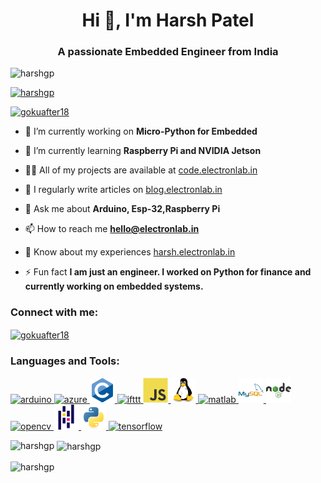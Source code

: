 <h1 align="center">Hi 👋, I'm Harsh Patel</h1>
<h3 align="center">A passionate Embedded Engineer from India</h3>

<p align="left"> <img src="https://komarev.com/ghpvc/?username=harshgp&label=Profile%20views&color=0e75b6&style=flat" alt="harshgp" /> </p>

<p align="left"> <a href="https://github.com/ryo-ma/github-profile-trophy"><img src="https://github-profile-trophy.vercel.app/?username=harshgp" alt="harshgp" /></a> </p>

<p align="left"> <a href="https://twitter.com/gokuafter18" target="blank"><img src="https://img.shields.io/twitter/follow/gokuafter18?logo=twitter&style=for-the-badge" alt="gokuafter18" /></a> </p>

- 🔭 I’m currently working on **Micro-Python for Embedded**

- 🌱 I’m currently learning **Raspberry Pi and NVIDIA Jetson**

- 👨‍💻 All of my projects are available at [code.electronlab.in](code.electronlab.in)

- 📝 I regularly write articles on [blog.electronlab.in](blog.electronlab.in)

- 💬 Ask me about **Arduino, Esp-32,Raspberry Pi**

- 📫 How to reach me **hello@electronlab.in**

- 📄 Know about my experiences [harsh.electronlab.in](harsh.electronlab.in)

- ⚡ Fun fact **I am just an engineer. I worked on Python for finance and currently working on embedded systems.**

<h3 align="left">Connect with me:</h3>
<p align="left">
<a href="https://twitter.com/gokuafter18" target="blank"><img align="center" src="https://raw.githubusercontent.com/rahuldkjain/github-profile-readme-generator/master/src/images/icons/Social/twitter.svg" alt="gokuafter18" height="30" width="40" /></a>
</p>

<h3 align="left">Languages and Tools:</h3>
<p align="left"> <a href="https://www.arduino.cc/" target="_blank" rel="noreferrer"> <img src="https://cdn.worldvectorlogo.com/logos/arduino-1.svg" alt="arduino" width="40" height="40"/> </a> <a href="https://azure.microsoft.com/en-in/" target="_blank" rel="noreferrer"> <img src="https://www.vectorlogo.zone/logos/microsoft_azure/microsoft_azure-icon.svg" alt="azure" width="40" height="40"/> </a> <a href="https://www.cprogramming.com/" target="_blank" rel="noreferrer"> <img src="https://raw.githubusercontent.com/devicons/devicon/master/icons/c/c-original.svg" alt="c" width="40" height="40"/> </a> <a href="https://ifttt.com/" target="_blank" rel="noreferrer"> <img src="https://www.vectorlogo.zone/logos/ifttt/ifttt-ar21.svg" alt="ifttt" width="40" height="40"/> </a> <a href="https://developer.mozilla.org/en-US/docs/Web/JavaScript" target="_blank" rel="noreferrer"> <img src="https://raw.githubusercontent.com/devicons/devicon/master/icons/javascript/javascript-original.svg" alt="javascript" width="40" height="40"/> </a> <a href="https://www.linux.org/" target="_blank" rel="noreferrer"> <img src="https://raw.githubusercontent.com/devicons/devicon/master/icons/linux/linux-original.svg" alt="linux" width="40" height="40"/> </a> <a href="https://www.mathworks.com/" target="_blank" rel="noreferrer"> <img src="https://upload.wikimedia.org/wikipedia/commons/2/21/Matlab_Logo.png" alt="matlab" width="40" height="40"/> </a> <a href="https://www.mysql.com/" target="_blank" rel="noreferrer"> <img src="https://raw.githubusercontent.com/devicons/devicon/master/icons/mysql/mysql-original-wordmark.svg" alt="mysql" width="40" height="40"/> </a> <a href="https://nodejs.org" target="_blank" rel="noreferrer"> <img src="https://raw.githubusercontent.com/devicons/devicon/master/icons/nodejs/nodejs-original-wordmark.svg" alt="nodejs" width="40" height="40"/> </a> <a href="https://opencv.org/" target="_blank" rel="noreferrer"> <img src="https://www.vectorlogo.zone/logos/opencv/opencv-icon.svg" alt="opencv" width="40" height="40"/> </a> <a href="https://pandas.pydata.org/" target="_blank" rel="noreferrer"> <img src="https://raw.githubusercontent.com/devicons/devicon/2ae2a900d2f041da66e950e4d48052658d850630/icons/pandas/pandas-original.svg" alt="pandas" width="40" height="40"/> </a> <a href="https://www.python.org" target="_blank" rel="noreferrer"> <img src="https://raw.githubusercontent.com/devicons/devicon/master/icons/python/python-original.svg" alt="python" width="40" height="40"/> </a> <a href="https://www.tensorflow.org" target="_blank" rel="noreferrer"> <img src="https://www.vectorlogo.zone/logos/tensorflow/tensorflow-icon.svg" alt="tensorflow" width="40" height="40"/> </a> </p>

<p><img align="left" src="https://github-readme-stats.vercel.app/api/top-langs?username=harshgp&show_icons=true&locale=en&layout=compact" alt="harshgp" /></p>

<p>&nbsp;<img align="center" src="https://github-readme-stats.vercel.app/api?username=harshgp&show_icons=true&locale=en" alt="harshgp" /></p>

<p><img align="center" src="https://github-readme-streak-stats.herokuapp.com/?user=harshgp&" alt="harshgp" /></p>
